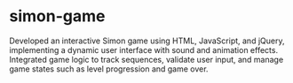 # simon-game

Developed an interactive Simon game using HTML, JavaScript, and jQuery, implementing a dynamic user interface with sound and animation effects. Integrated game logic to track sequences, validate user input, and manage game states such as level progression and game over.
